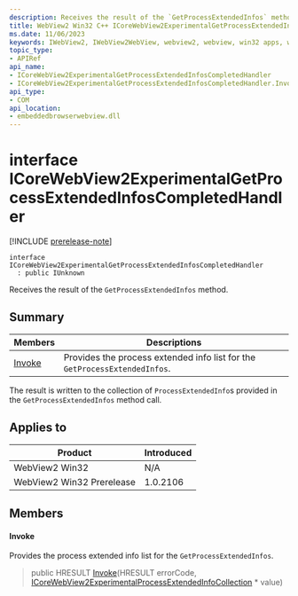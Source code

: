 ```yaml
---
description: Receives the result of the `GetProcessExtendedInfos` method.
title: WebView2 Win32 C++ ICoreWebView2ExperimentalGetProcessExtendedInfosCompletedHandler
ms.date: 11/06/2023
keywords: IWebView2, IWebView2WebView, webview2, webview, win32 apps, win32, edge, ICoreWebView2, ICoreWebView2Controller, browser control, edge html, ICoreWebView2ExperimentalGetProcessExtendedInfosCompletedHandler
topic_type: 
- APIRef
api_name:
- ICoreWebView2ExperimentalGetProcessExtendedInfosCompletedHandler
- ICoreWebView2ExperimentalGetProcessExtendedInfosCompletedHandler.Invoke
api_type:
- COM
api_location:
- embeddedbrowserwebview.dll
---
```


# interface ICoreWebView2ExperimentalGetProcessExtendedInfosCompletedHandler

[!INCLUDE [prerelease-note](../includes/prerelease-note.md)]

```
interface ICoreWebView2ExperimentalGetProcessExtendedInfosCompletedHandler
  : public IUnknown
```

Receives the result of the `GetProcessExtendedInfos` method.

## Summary

 Members                        | Descriptions
--------------------------------|---------------------------------------------
[Invoke](#invoke) | Provides the process extended info list for the `GetProcessExtendedInfos`.

The result is written to the collection of `ProcessExtendedInfo`s provided in the `GetProcessExtendedInfos` method call.

## Applies to

Product                         | Introduced
--------------------------------|---------------------------------------------
WebView2 Win32            |    N/A
WebView2 Win32 Prerelease |    1.0.2106

## Members

#### Invoke

Provides the process extended info list for the `GetProcessExtendedInfos`.

> public HRESULT [Invoke](#invoke)(HRESULT errorCode, [ICoreWebView2ExperimentalProcessExtendedInfoCollection](icorewebview2experimentalprocessextendedinfocollection.md) * value)

